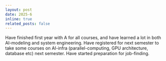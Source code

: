 ```yaml
---
layout: post
date: 2025-6
inline: true
related_posts: false
---
```


Have finished first year with A for all courses, and have learned a lot in both AI-modeling and system engineering. Have registered for next semester to take some courses on AI-infra (parallel-computing, GPU architecture, database etc) next semester. Have started preparation for job-finding.
